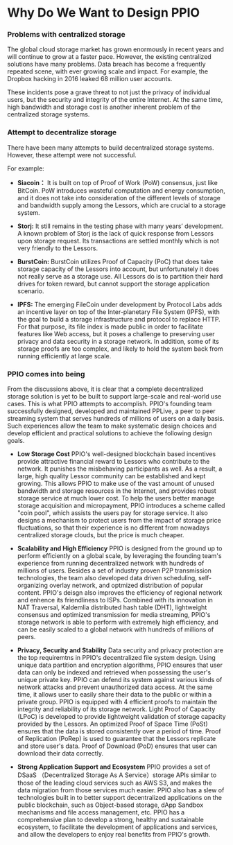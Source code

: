 # Why Do We Want to Design PPIO

### Problems with centralized storage
The global cloud storage market has grown enormously in recent years and will continue to grow at a faster pace. However, the existing centralized solutions have many problems. Data breach has become a frequently repeated scene, with ever growing scale and impact. For example, the Dropbox hacking in 2016 leaked 68 million user accounts.

These incidents pose a grave threat to not just the privacy of individual users, but the security and integrity of the entire Internet. At the same time, high bandwidth and storage cost is another inherent problem of the centralized storage systems.

### Attempt to decentralize storage
There have been many attempts to build decentralized storage systems. However, these attempt were not successful.

For example:

- **Siacoin：**  It is built on top of Proof of Work (PoW) consensus, just like BitCoin. PoW introduces wasteful computation and energy consumption, and it does not take into consideration of the different levels of storage and bandwidth supply among the Lessors, which are crucial to a storage system.

- **Storj:**   It still remains in the testing phase with many years’ development. A known problem of Storj is the lack of quick response from Lessors upon storage request. Its transactions are settled monthly which is not very friendly to the Lessors.

- **BurstCoin:**  BurstCoin utilizes Proof of Capacity (PoC) that does take storage capacity of the Lessors into account, but unfortunately it does not really serve as a storage use. All Lessors do is to partition their hard drives for token reward, but cannot support the storage application scenario.

- **IPFS:**  The emerging FileCoin under development by Protocol Labs adds an incentive layer on top of the Inter-planetary File System (IPFS), with the goal to build a storage infrastructure and protocol to replace HTTP. For that purpose, its file index is made public in order to facilitate features like Web access, but it poses a challenge to preserving user privacy and data security in a storage network. In addition, some of its storage proofs are too complex, and likely to hold the system back from running efficiently at large scale.

### PPIO comes into being
From the discussions above, it is clear that a complete decentralized storage solution is yet to be built to support large-scale and real-world use cases. This is what PPIO attempts to accomplish.
PPIO's founding team successfully designed, developed and maintained PPLive, a peer to peer streaming system that serves hundreds of millions of users on a daily basis. Such experiences allow the team to make systematic design choices and develop efficient and practical solutions to achieve the following design goals.

- **Low Storage Cost**  PPIO's well-designed blockchain based incentives provide attractive financial reward to Lessors who contribute to the network. It punishes the misbehaving participants as well. As a result, a large, high quality Lessor community can be established and kept growing. This allows PPIO to make use of the vast amount of unused bandwidth and storage resources in the Internet, and provides robust storage service at much lower cost. To help the users better manage storage acquisition and micropayment, PPIO introduces a scheme called "coin pool", which assists the users pay for storage service. It also designs a mechanism to protect users from the impact of storage price fluctuations, so that their experience is no different from nowadays centralized storage clouds, but the price is much cheaper.

- **Scalability and High Efficiency** PPIO is designed from the ground up to perform efficiently on a global scale, by leveraging the founding team's experience from running decentralized network with hundreds of millions of users. Besides a set of industry proven P2P transmission technologies, the team also developed data driven scheduling, self-organizing overlay network, and optmized distribution of popular content. PPIO's deisgn also improves the efficiency of regional network and enhence its friendliness to ISPs. Combined with its innovation in NAT Traversal, Kaldemlia distributed hash table (DHT), lightweight consensus and optimized transmission for media streaming, PPIO's storage network is able to perform with extremely high efficiency, and can be easily scaled to a global network with hundreds of millions of peers.

- **Privacy, Security and Stability** Data security and privacy protection are the top requiremtns in PPIO's decentralized file system design. Using unique data partition and encryption algorithms, PPIO ensures that user data can only be indexed and retrieved when possessing the user's unique private key. PPIO can defend its system against various kinds of network attacks and prevent unauthorized data access. At the same time, it allows user to easily share their data to the public or within a private group. PPIO is equipped with 4 efficient proofs to maintain the integrity and reliability of its storage network. Light Proof of Capacity (LPoC) is developed to provide lightweight validation of storage capacity provided by the Lessors. An optimized Proof of Space Time (PoSt) ensures that the data is stored consistently over a period of time. Proof of Replication (PoRep) is used to guarantee that the Lessors replicate and store user's data. Proof of Download (PoD) ensures that user can download their data correctly.

- **Strong Application Support and Ecosystem** PPIO provides a set of DSaaS （Decentralized Storage As A Service）storage APIs similar to those of the leading cloud services such as AWS S3, and makes the data migration from those services much easier. PPIO also has a slew of technologies built in to better support decentralized applications on the public blockchain, such as Object-based storage, dApp Sandbox mechanisms and file access management, etc. PPIO has a comprehensive plan to develop a strong, healthy and sustainable ecosystem, to facilitate the development of applications and services, and allow the developers to enjoy real benefits from PPIO's growth.
